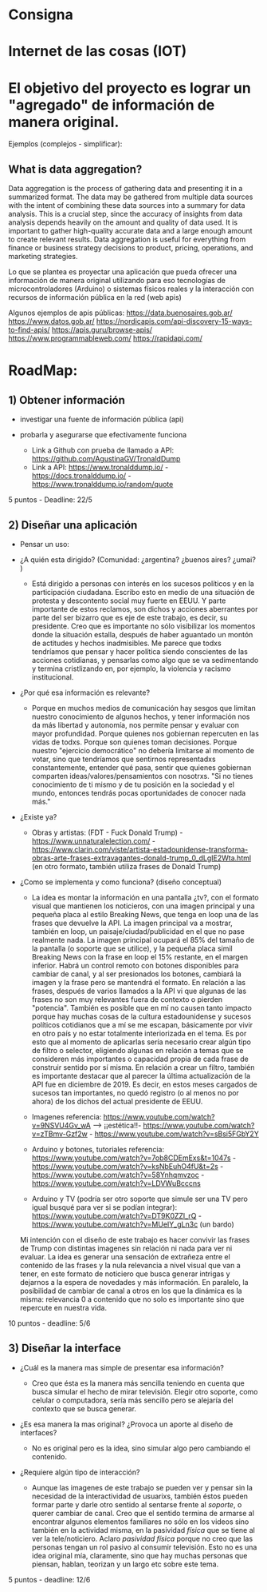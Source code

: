 # Consigna

# Internet de las cosas (IOT)
# El objetivo del proyecto es lograr un "agregado" de información de manera original.
Ejemplos (complejos - simplificar):

## What is data aggregation?
Data aggregation is the process of gathering data and presenting it in a summarized format. The data may be gathered from multiple data sources with the intent of combining these data sources into a summary for data analysis. This is a crucial step, since the accuracy of insights from data analysis depends heavily on the amount and quality of data used. It is important to gather high-quality accurate data and a large enough amount to create relevant results. Data aggregation is useful for everything from finance or business strategy decisions to product, pricing, operations, and marketing strategies.

Lo que se plantea es proyectar una aplicación que pueda ofrecer una información de manera original utilizando para eso tecnologías de microcontroladores (Arduino) o sistemas físicos reales y la interacción con recursos de información pública en la red (web apis)

Algunos ejemplos de apis públicas:
https://data.buenosaires.gob.ar/
https://www.datos.gob.ar/
https://nordicapis.com/api-discovery-15-ways-to-find-apis/
https://apis.guru/browse-apis/
https://www.programmableweb.com/
https://rapidapi.com/

# RoadMap:

## 1) Obtener información
+ investigar una fuente de información pública (api)
+ probarla y asegurarse que efectivamente funciona

    * Link a Github con prueba de llamado a API: https://github.com/AgustinaGV/TronaldDump
    * Link a API: https://www.tronalddump.io/ - https://docs.tronalddump.io/ - https://www.tronalddump.io/random/quote 

5 puntos - Deadline: 22/5


## 2) Diseñar una aplicación
+ Pensar un uso:
* ¿A quién esta dirigido? (Comunidad: ¿argentina? ¿buenos aires? ¿umai? )
    * Está dirigido a personas con interés en los sucesos políticos y en la participación ciudadana. Escribo esto en medio de una situación de protesta y descontento social muy fuerte en EEUU. Y parte importante de estos reclamos, son dichos y acciones aberrantes por parte del ser bizarro que es eje de este trabajo, es decir, su presidente. 
    Creo que es importante no sólo visibilizar los momentos donde la situación estalla, después de haber aguantado un montón de actitudes y hechos inadmisibles. Me parece que todxs tendríamos que pensar y hacer política siendo conscientes de las acciones cotidianas, y pensarlas como algo que se va sedimentando y termina cristlizando en, por ejemplo, la violencia y racismo institucional.

* ¿Por qué esa información es relevante?
    * Porque en muchos medios de comunicación hay sesgos que limitan nuestro conocimiento de algunos hechos, y tener información nos da más libertad y autonomía, nos permite pensar y evaluar con mayor profundidad. Porque quienes nos gobiernan repercuten en las vidas de todxs. Porque son quienes toman decisiones. Porque nuestro "ejercicio democrático" no debería limitarse al momento de votar, sino que tendríamos que sentirnos representadxs constantemente, entender qué pasa, sentir que quienes gobiernan comparten ideas/valores/pensamientos con nosotrxs.
    "Si no tienes conocimiento de ti mismo y de tu posición en la sociedad y el mundo, entonces tendrás pocas oportunidades de conocer nada más."

* ¿Existe ya?
    * Obras y artistas: (FDT - Fuck Donald Trump) - https://www.unnaturalelection.com/  - https://www.clarin.com/viste/artista-estadounidense-transforma-obras-arte-frases-extravagantes-donald-trump_0_dLgIE2Wta.html (en otro formato, también utiliza frases de Donald Trump)

* ¿Como se implementa y como funciona? (diseño conceptual)
    * La idea es montar la información en una pantalla ¿tv?, con el formato visual que mantienen los noticieros, con una imagen principal y una pequeña placa al estilo Breaking News, que tenga en loop una de las frases que devuelve la API. La imagen principal va a mostrar, también en loop, un paisaje/ciudad/publicidad en el que no pase realmente nada. La imagen principal ocupará el 85% del tamaño de la pantalla (o soporte que se utilice), y la pequeña placa simil Breaking News con la frase en loop el 15% restante, en el margen inferior. Habrá un control remoto con botones disponibles para cambiar de canal, y al ser presionados los botones, cambiará la imagen y la frase pero se mantendrá el formato.
    En relación a las frases, después de varios llamados a la API vi que algunas de las frases no son muy relevantes fuera de contexto o pierden "potencia". También es posible que en mí no causen tanto impacto porque hay muchas cosas de la cultura estadounidense y sucesos políticos cotidianos que a mí se me escapan, básicamente por vivir en otro país y no estar totalmente interiorizada en el tema. Es por esto que al momento de aplicarlas sería necesario crear algún tipo de filtro o selector, eligiendo algunas en relación a temas que se consideren más importantes o capacidad propia de cada frase de construir sentido por sí misma. En relación a crear un filtro, también es importante destacar que al parecer la última actualización de la API fue en diciembre de 2019. Es decir, en estos meses cargados de sucesos tan importantes, no quedó registro (o al menos no por ahora) de los dichos del actual presidente de EEUU.

    * Imagenes referencia: https://www.youtube.com/watch?v=9NSVU4Gv_wA --> ¡¡estética!!- https://www.youtube.com/watch?v=zTBmv-Gzf2w - https://www.youtube.com/watch?v=sBsi5FGbY2Y 

    * Arduino y botones, tutoriales referencia: https://www.youtube.com/watch?v=7ob8CDEmExs&t=1047s - https://www.youtube.com/watch?v=ksNbEuhO4fU&t=2s - https://www.youtube.com/watch?v=58Ynhqmvzoc - https://www.youtube.com/watch?v=LDVWuBcccns 
    * Arduino y TV (podría ser otro soporte que simule ser una TV pero igual busqué para ver si se podían integrar): https://www.youtube.com/watch?v=DT9K0ZZl_rQ - https://www.youtube.com/watch?v=MUeIY_gLn3c (un bardo)

    Mi intención con el diseño de este trabajo es hacer convivir las frases de Trump con distintas imagenes sin relación ni nada para ver ni evaluar. La idea es generar una sensación de extrañeza entre el contenido de las frases y la nula relevancia a nivel visual que van a tener, en este formato de noticiero que busca generar intrigas y dejarnos a la espera de novedades y más información. En paralelo, la posibilidad de cambiar de canal a otros en los que la dinámica es la misma: relevancia 0 a contenido que no solo es importante sino que repercute en nuestra vida.

10 puntos - deadline: 5/6


## 3) Diseñar la interface
* ¿Cuál es la manera mas simple de presentar esa información?
    * Creo que ésta es la manera más sencilla teniendo en cuenta que busca simular el hecho de mirar televisión. Elegir otro soporte, como celular o computadora, sería más sencillo pero se alejaría del contexto que se busca generar.

* ¿Es esa manera la mas original? ¿Provoca un aporte al diseño de interfaces?
    * No es original pero es la idea, sino simular algo pero cambiando el contenido.

* ¿Requiere algún tipo de interacción?
    * Aunque las imagenes de este trabajo se pueden ver y pensar sin la necesidad de la interactividad de usuarixs, también éstos pueden formar parte y darle otro sentido al sentarse frente al *soporte*, o querer cambiar de canal. Creo que el sentido termina de armarse al encontrar algunos elementos familiares no sólo en los videos sino también en la actividad misma, en la pasividad *física* que se tiene al ver la tele/noticiero.
    Aclaro *pasividad física* porque no creo que las personas tengan un rol pasivo al consumir televisión. Esto no es una idea original mía, claramente, sino que hay muchas personas que piensan, hablan, teorizan y un largo etc sobre este tema.


5 puntos - deadline: 12/6
